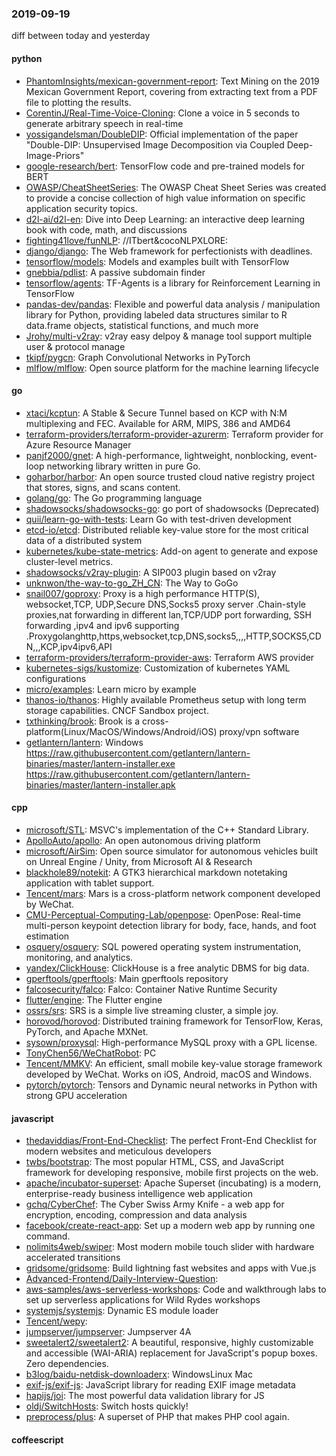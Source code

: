 ### 2019-09-19
diff between today and yesterday

#### python
* [PhantomInsights/mexican-government-report](https://github.com/PhantomInsights/mexican-government-report): Text Mining on the 2019 Mexican Government Report, covering from extracting text from a PDF file to plotting the results.
* [CorentinJ/Real-Time-Voice-Cloning](https://github.com/CorentinJ/Real-Time-Voice-Cloning): Clone a voice in 5 seconds to generate arbitrary speech in real-time
* [yossigandelsman/DoubleDIP](https://github.com/yossigandelsman/DoubleDIP): Official implementation of the paper "Double-DIP: Unsupervised Image Decomposition via Coupled Deep-Image-Priors"
* [google-research/bert](https://github.com/google-research/bert): TensorFlow code and pre-trained models for BERT
* [OWASP/CheatSheetSeries](https://github.com/OWASP/CheatSheetSeries): The OWASP Cheat Sheet Series was created to provide a concise collection of high value information on specific application security topics.
* [d2l-ai/d2l-en](https://github.com/d2l-ai/d2l-en): Dive into Deep Learning: an interactive deep learning book with code, math, and discussions
* [fighting41love/funNLP](https://github.com/fighting41love/funNLP): //ITbert&cocoNLPXLORE:
* [django/django](https://github.com/django/django): The Web framework for perfectionists with deadlines.
* [tensorflow/models](https://github.com/tensorflow/models): Models and examples built with TensorFlow
* [gnebbia/pdlist](https://github.com/gnebbia/pdlist): A passive subdomain finder
* [tensorflow/agents](https://github.com/tensorflow/agents): TF-Agents is a library for Reinforcement Learning in TensorFlow
* [pandas-dev/pandas](https://github.com/pandas-dev/pandas): Flexible and powerful data analysis / manipulation library for Python, providing labeled data structures similar to R data.frame objects, statistical functions, and much more
* [Jrohy/multi-v2ray](https://github.com/Jrohy/multi-v2ray): v2ray easy delpoy & manage tool support multiple user & protocol manage
* [tkipf/pygcn](https://github.com/tkipf/pygcn): Graph Convolutional Networks in PyTorch
* [mlflow/mlflow](https://github.com/mlflow/mlflow): Open source platform for the machine learning lifecycle

#### go
* [xtaci/kcptun](https://github.com/xtaci/kcptun): A Stable & Secure Tunnel based on KCP with N:M multiplexing and FEC. Available for ARM, MIPS, 386 and AMD64
* [terraform-providers/terraform-provider-azurerm](https://github.com/terraform-providers/terraform-provider-azurerm): Terraform provider for Azure Resource Manager
* [panjf2000/gnet](https://github.com/panjf2000/gnet): A high-performance, lightweight, nonblocking, event-loop networking library written in pure Go.
* [goharbor/harbor](https://github.com/goharbor/harbor): An open source trusted cloud native registry project that stores, signs, and scans content.
* [golang/go](https://github.com/golang/go): The Go programming language
* [shadowsocks/shadowsocks-go](https://github.com/shadowsocks/shadowsocks-go): go port of shadowsocks (Deprecated)
* [quii/learn-go-with-tests](https://github.com/quii/learn-go-with-tests): Learn Go with test-driven development
* [etcd-io/etcd](https://github.com/etcd-io/etcd): Distributed reliable key-value store for the most critical data of a distributed system
* [kubernetes/kube-state-metrics](https://github.com/kubernetes/kube-state-metrics): Add-on agent to generate and expose cluster-level metrics.
* [shadowsocks/v2ray-plugin](https://github.com/shadowsocks/v2ray-plugin): A SIP003 plugin based on v2ray
* [unknwon/the-way-to-go_ZH_CN](https://github.com/unknwon/the-way-to-go_ZH_CN): The Way to GoGo 
* [snail007/goproxy](https://github.com/snail007/goproxy): Proxy is a high performance HTTP(S), websocket,TCP, UDP,Secure DNS,Socks5 proxy server .Chain-style proxies,nat forwarding in different lan,TCP/UDP port forwarding, SSH forwarding ,ipv4 and ipv6 supporting .Proxygolanghttp,https,websocket,tcp,DNS,socks5,,,,HTTP,SOCKS5,CDN,,,KCP,ipv4ipv6,API
* [terraform-providers/terraform-provider-aws](https://github.com/terraform-providers/terraform-provider-aws): Terraform AWS provider
* [kubernetes-sigs/kustomize](https://github.com/kubernetes-sigs/kustomize): Customization of kubernetes YAML configurations
* [micro/examples](https://github.com/micro/examples): Learn micro by example
* [thanos-io/thanos](https://github.com/thanos-io/thanos): Highly available Prometheus setup with long term storage capabilities. CNCF Sandbox project.
* [txthinking/brook](https://github.com/txthinking/brook): Brook is a cross-platform(Linux/MacOS/Windows/Android/iOS) proxy/vpn software
* [getlantern/lantern](https://github.com/getlantern/lantern): Windows https://raw.githubusercontent.com/getlantern/lantern-binaries/master/lantern-installer.exe  https://raw.githubusercontent.com/getlantern/lantern-binaries/master/lantern-installer.apk

#### cpp
* [microsoft/STL](https://github.com/microsoft/STL): MSVC's implementation of the C++ Standard Library.
* [ApolloAuto/apollo](https://github.com/ApolloAuto/apollo): An open autonomous driving platform
* [microsoft/AirSim](https://github.com/microsoft/AirSim): Open source simulator for autonomous vehicles built on Unreal Engine / Unity, from Microsoft AI & Research
* [blackhole89/notekit](https://github.com/blackhole89/notekit): A GTK3 hierarchical markdown notetaking application with tablet support.
* [Tencent/mars](https://github.com/Tencent/mars): Mars is a cross-platform network component developed by WeChat.
* [CMU-Perceptual-Computing-Lab/openpose](https://github.com/CMU-Perceptual-Computing-Lab/openpose): OpenPose: Real-time multi-person keypoint detection library for body, face, hands, and foot estimation
* [osquery/osquery](https://github.com/osquery/osquery): SQL powered operating system instrumentation, monitoring, and analytics.
* [yandex/ClickHouse](https://github.com/yandex/ClickHouse): ClickHouse is a free analytic DBMS for big data.
* [gperftools/gperftools](https://github.com/gperftools/gperftools): Main gperftools repository
* [falcosecurity/falco](https://github.com/falcosecurity/falco): Falco: Container Native Runtime Security
* [flutter/engine](https://github.com/flutter/engine): The Flutter engine
* [ossrs/srs](https://github.com/ossrs/srs): SRS is a simple live streaming cluster, a simple joy.
* [horovod/horovod](https://github.com/horovod/horovod): Distributed training framework for TensorFlow, Keras, PyTorch, and Apache MXNet.
* [sysown/proxysql](https://github.com/sysown/proxysql): High-performance MySQL proxy with a GPL license.
* [TonyChen56/WeChatRobot](https://github.com/TonyChen56/WeChatRobot): PC
* [Tencent/MMKV](https://github.com/Tencent/MMKV): An efficient, small mobile key-value storage framework developed by WeChat. Works on iOS, Android, macOS and Windows.
* [pytorch/pytorch](https://github.com/pytorch/pytorch): Tensors and Dynamic neural networks in Python with strong GPU acceleration

#### javascript
* [thedaviddias/Front-End-Checklist](https://github.com/thedaviddias/Front-End-Checklist):  The perfect Front-End Checklist for modern websites and meticulous developers
* [twbs/bootstrap](https://github.com/twbs/bootstrap): The most popular HTML, CSS, and JavaScript framework for developing responsive, mobile first projects on the web.
* [apache/incubator-superset](https://github.com/apache/incubator-superset): Apache Superset (incubating) is a modern, enterprise-ready business intelligence web application
* [gchq/CyberChef](https://github.com/gchq/CyberChef): The Cyber Swiss Army Knife - a web app for encryption, encoding, compression and data analysis
* [facebook/create-react-app](https://github.com/facebook/create-react-app): Set up a modern web app by running one command.
* [nolimits4web/swiper](https://github.com/nolimits4web/swiper): Most modern mobile touch slider with hardware accelerated transitions
* [gridsome/gridsome](https://github.com/gridsome/gridsome): Build lightning fast websites and apps with Vue.js
* [Advanced-Frontend/Daily-Interview-Question](https://github.com/Advanced-Frontend/Daily-Interview-Question): 
* [aws-samples/aws-serverless-workshops](https://github.com/aws-samples/aws-serverless-workshops): Code and walkthrough labs to set up serverless applications for Wild Rydes workshops
* [systemjs/systemjs](https://github.com/systemjs/systemjs): Dynamic ES module loader
* [Tencent/wepy](https://github.com/Tencent/wepy): 
* [jumpserver/jumpserver](https://github.com/jumpserver/jumpserver): Jumpserver 4A 
* [sweetalert2/sweetalert2](https://github.com/sweetalert2/sweetalert2): A beautiful, responsive, highly customizable and accessible (WAI-ARIA) replacement for JavaScript's popup boxes. Zero dependencies.
* [b3log/baidu-netdisk-downloaderx](https://github.com/b3log/baidu-netdisk-downloaderx):   WindowsLinux  Mac
* [exif-js/exif-js](https://github.com/exif-js/exif-js): JavaScript library for reading EXIF image metadata
* [hapijs/joi](https://github.com/hapijs/joi):  The most powerful data validation library for JS
* [oldj/SwitchHosts](https://github.com/oldj/SwitchHosts): Switch hosts quickly!
* [preprocess/plus](https://github.com/preprocess/plus):  A superset of PHP that makes PHP cool again.

#### coffeescript
